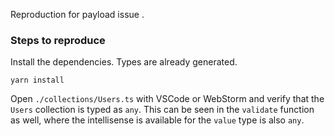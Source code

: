 Reproduction for payload issue []().

### Steps to reproduce

Install the dependencies. Types are already generated.

```
yarn install
```

Open `./collections/Users.ts` with VSCode or WebStorm and verify that the `Users` collection is typed as `any`. This can be seen in the `validate` function as well, where the intellisense is available for the `value` type is also `any`.
